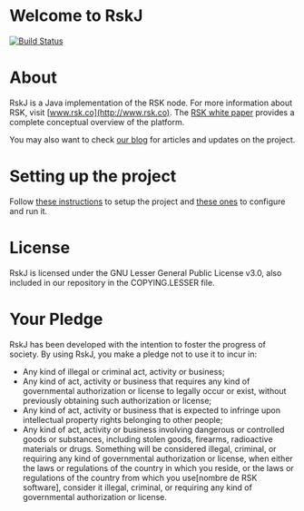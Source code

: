 # Welcome to RskJ
[![Build Status](https://jenkins.rsk.co/buildStatus/icon?job=RSKj-Tests)](https://jenkins.rsk.co/job/RSKj-Tests)


# About
RskJ is a Java implementation of the RSK node. For more information about RSK, visit [www.rsk.co](http://www.rsk.co). The [RSK white paper](https://uploads.strikinglycdn.com/files/90847694-70f0-4668-ba7f-dd0c6b0b00a1/RootstockWhitePaperv9-Overview.pdf) provides a complete conceptual overview of the platform.

You may also want to check [our blog](http://media.rsk.co) for articles and updates on the project.

# Setting up the project
Follow [these instructions](https://github.com/rsksmart/RSKj/wiki/Project-Setup) to setup the project and [these ones](https://github.com/rskjsmart/RSKj/wiki/Configure-and-Run) to configure and run it.

# License
RskJ is licensed under the GNU Lesser General Public License v3.0, also included in our repository in the COPYING.LESSER file.

# Your Pledge
RskJ has been developed with the intention to foster the progress of society. By using RskJ, you make a pledge not to use it to incur in:
- Any kind of illegal or criminal act, activity or business;
- Any kind of act, activity or business that requires any kind of governmental authorization or license to legally occur or exist, without previously obtaining such authorization or license;
- Any kind of act, activity or business that is expected to infringe upon intellectual property rights belonging to other people;
- Any kind of act, activity or business involving dangerous or controlled goods or substances, including stolen goods, firearms, radioactive materials or drugs.
Something will be considered illegal, criminal, or requiring any kind of governmental authorization or license, when either the laws or regulations of the country in which you reside, or the laws or regulations of the country from which you use[nombre de RSK software], consider it illegal, criminal, or requiring any kind of governmental authorization or license.
